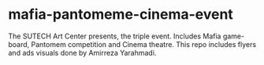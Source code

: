 # mafia-pantomeme-cinema-event
The SUTECH Art Center presents, the triple event. Includes Mafia game-board, Pantomem competition and  Cinema theatre. This repo includes flyers and ads visuals done by Amirreza Yarahmadi.
